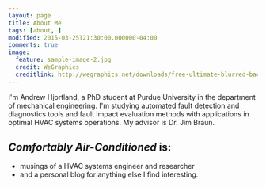 ```yaml
---
layout: page
title: About Me
tags: [about, ]
modified: 2015-03-25T21:30:00.000000-04:00
comments: true
image:
  feature: sample-image-2.jpg
  credit: WeGraphics
  creditlink: http://wegraphics.net/downloads/free-ultimate-blurred-background-pack/
---
```


I'm Andrew Hjortland, a PhD student at Purdue University in the department of
mechanical engineering. I'm studying automated fault detection and diagnostics
tools and fault impact evaluation methods with applications in optimal
HVAC systems operations. My advisor is Dr. Jim Braun.

## _Comfortably Air-Conditioned_ is:

* musings of a HVAC systems engineer and researcher
* and a personal blog for anything else I find interesting.
